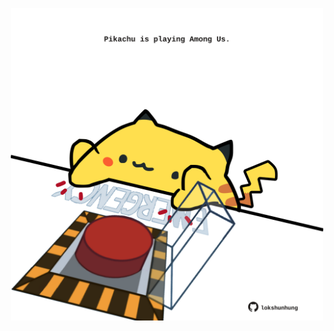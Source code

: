 <!-- built at 01/11/2025, 21:00:32 UTC -->
<p align="center">
  <img width="500" height="500" src="./ReadmeImage.svg">
</p>
